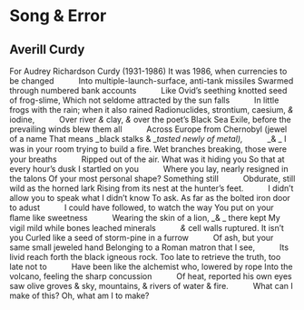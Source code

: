 # Song & Error
## Averill Curdy
For Audrey Richardson Curdy (1931-1986)
It was 1986, when currencies to be changed
          Into multiple-launch-surface, anti-tank missiles
Swarmed through numbered bank accounts
          Like Ovid’s seething knotted seed of frog-slime,
Which not seldome attracted by the sun falls
          In little frogs with the rain; when it also rained
Radionuclides, strontium, caesium, _&_ iodine,
          Over river _&_ clay, _&_ over the poet’s Black Sea
Exile, before the prevailing winds blew them all
          Across Europe from Chernobyl (jewel of a name
That means _black stalks & __tasted newly of metal),_
          _& _ I was in your room trying to build a ﬁre.
Wet branches breaking, those were your breaths
          Ripped out of the air. What was it hiding you
So that at every hour’s dusk I startled on you
          Where you lay, nearly resigned in the talons
Of your most personal shape? Something still
          Obdurate, still wild as the horned lark
Rising from its nest at the hunter’s feet.
          I didn’t allow you to speak what I didn’t know
To ask. As far as the bolted iron door to adust
          I could have followed, to watch the way
You put on your ﬂame like sweetness
          Wearing the skin of a lion, _& _ there kept
My vigil mild while bones leached minerals
          _&_ cell walls ruptured. It isn’t you
Curled like a seed of storm-pine in a furrow
          Of ash, but your same small jeweled hand
Belonging to a Roman matron that I see,
          Its livid reach forth the black igneous rock.
Too late to retrieve the truth, too late not to
          Have been like the alchemist who, lowered by rope
Into the volcano, feeling the sharp concussion
          Of heat, reported his own eyes saw olive groves
& sky, mountains, & rivers of water & fire.
          What can I make of this? Oh, what am I to make?